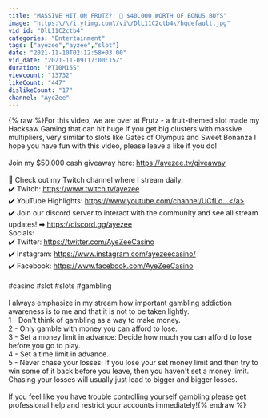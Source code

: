 ```yaml
---
title: "MASSIVE HIT ON FRUTZ?! 🍋 $40.000 WORTH OF BONUS BUYS"
image: "https:\/\/i.ytimg.com\/vi\/DlL11C2ctb4\/hqdefault.jpg"
vid_id: "DlL11C2ctb4"
categories: "Entertainment"
tags: ["ayezee","ayzee","slot"]
date: "2021-11-10T02:12:58+03:00"
vid_date: "2021-11-09T17:00:15Z"
duration: "PT10M15S"
viewcount: "13732"
likeCount: "447"
dislikeCount: "17"
channel: "AyeZee"
---
```

{% raw %}For this video, we are over at Frutz - a fruit-themed slot made my Hacksaw Gaming that can hit huge if you get big clusters with massive multipliers, very similar to slots like Gates of Olympus and Sweet Bonanza I hope you have fun with this video, please leave a like if you do!<br /><br />Join my $50.000 cash giveaway here: <a rel="nofollow" target="blank" href="https://ayezee.tv/giveaway">https://ayezee.tv/giveaway</a><br /><br />📌 Check out my Twitch channel where I stream daily:<br />✔️ Twitch: <a rel="nofollow" target="blank" href="https://www.twitch.tv/ayezee">https://www.twitch.tv/ayezee</a><br />✔️ YouTube Highlights: <a rel="nofollow" target="blank" href="https://www.youtube.com/channel/UCfLo...">https://www.youtube.com/channel/UCfLo...</a><br />✔️ Join our discord server to interact with the community and see all stream updates! ➡ <a rel="nofollow" target="blank" href="https://discord.gg/ayezee">https://discord.gg/ayezee</a><br />Socials: <br />✔️ Twitter: <a rel="nofollow" target="blank" href="https://twitter.com/AyeZeeCasino">https://twitter.com/AyeZeeCasino</a><br />✔️ Instagram: <a rel="nofollow" target="blank" href="https://www.instagram.com/ayezeecasino/">https://www.instagram.com/ayezeecasino/</a><br />✔️ Facebook: <a rel="nofollow" target="blank" href="https://www.facebook.com/AyeZeeCasino">https://www.facebook.com/AyeZeeCasino</a>  <br /><br />#casino​ #slot​ #slots​ #gambling​<br /><br />I always emphasize in my stream how important gambling addiction awareness is to me and that it is not to be taken lightly. <br />1 - Don't think of gambling as a way to make money. <br />2 - Only gamble with money you can afford to lose.<br />3 - Set a money limit in advance: Decide how much you can afford to lose before you go to play. <br />4 - Set a time limit in advance. <br />5 - Never chase your losses: If you lose your set money limit and then try to win some of it back before you leave, then you haven't set a money limit. Chasing your losses will usually just lead to bigger and bigger losses.<br /><br />If you feel like you have trouble controlling yourself gambling please get professional help and restrict your accounts immediately!{% endraw %}
